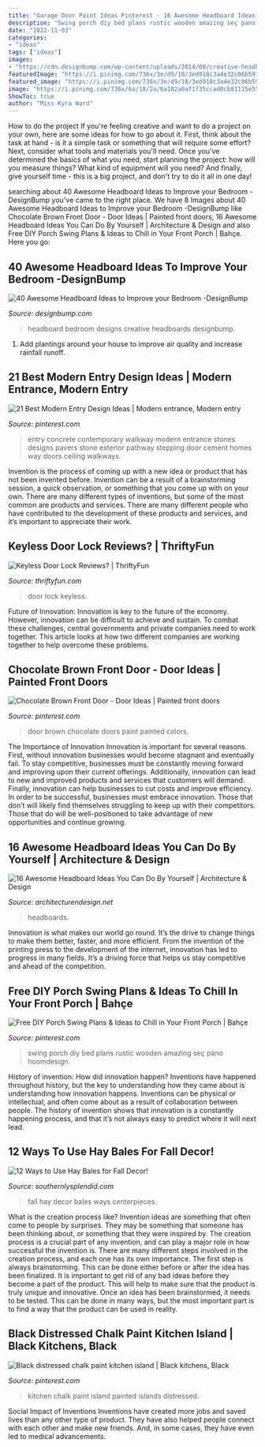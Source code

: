```yaml
---
title: "Garage Door Paint Ideas Pinterest - 16 Awesome Headboard Ideas You Can Do By Yourself"
description: "Swing porch diy bed plans rustic wooden amazing seç pano hoomdesign"
date: "2022-11-03"
categories:
- "ideas"
tags: ["ideas"]
images:
- "https://cdn.designbump.com/wp-content/uploads/2014/08/creative-headboards-11.jpg"
featuredImage: "https://i.pinimg.com/736x/3e/d9/18/3ed918c3a4e32c06b5975c56b9a6d9ce.jpg"
featured_image: "https://i.pinimg.com/736x/3e/d9/18/3ed918c3a4e32c06b5975c56b9a6d9ce.jpg"
image: "https://i.pinimg.com/736x/6a/18/2a/6a182a0af1f35ccad0cb81115e55ead5--chalk-paint-kitchen-kitchen-islands.jpg"
ShowToc: true
author: "Miss Kyra Ward"
---
```



How to do the project
If you're feeling creative and want to do a project on your own, here are some ideas for how to go about it. First, think about the task at hand - is it a simple task or something that will require some effort? Next, consider what tools and materials you'll need. Once you've determined the basics of what you need, start planning the project: how will you measure things? What kind of equipment will you need? And finally, give yourself time - this is a big project, and don't try to do it all in one day!

	

		
searching about 40 Awesome Headboard Ideas to Improve your Bedroom -DesignBump you've came to the right place. We have 8 Images about 40 Awesome Headboard Ideas to Improve your Bedroom -DesignBump like Chocolate Brown Front Door - Door Ideas | Painted front doors, 16 Awesome Headboard Ideas You Can Do By Yourself | Architecture &amp; Design and also Free DIY Porch Swing Plans &amp; Ideas to Chill in Your Front Porch | Bahçe. Here you go:
		
    
## 40 Awesome Headboard Ideas To Improve Your Bedroom -DesignBump

<img loading=lazy src="https://cdn.designbump.com/wp-content/uploads/2014/08/creative-headboards-11.jpg" onerror="this.onerror=null;this.src='https://tse1.mm.bing.net/th?id=OIP.uAyf8GtodP4W1iVtdNSPHwHaJs&amp;pid=15.1';" alt="40 Awesome Headboard Ideas to Improve your Bedroom -DesignBump">

_Source: designbump.com_

>headboard bedroom designs creative headboards designbump. 

	

1. Add plantings around your house to improve air quality and increase rainfall runoff.

    
## 21 Best Modern Entry Design Ideas | Modern Entrance, Modern Entry

<img loading=lazy src="https://i.pinimg.com/736x/4d/78/9f/4d789f7ea6faa3825fa84d320e039878--concrete-walkway-cement-pavers.jpg" onerror="this.onerror=null;this.src='https://tse2.mm.bing.net/th?id=OIP.-UVAgZOXA4sIyEa1OiArGgHaJ4&amp;pid=15.1';" alt="21 Best Modern Entry Design Ideas | Modern entrance, Modern entry">

_Source: pinterest.com_

>entry concrete contemporary walkway modern entrance stones designs pavers stone exterior pathway stepping door cement homes way doors ceiling walkways. 

	

Invention is the process of coming up with a new idea or product that has not been invented before. Invention can be a result of a brainstorming session, a quick observation, or something that you come up with on your own. There are many different types of inventions, but some of the most common are products and services. There are many different people who have contributed to the development of these products and services, and it’s important to appreciate their work.

    
## Keyless Door Lock Reviews? | ThriftyFun

<img loading=lazy src="https://img.thrfun.com/img/089/869/keyless_door_lock_x2.jpg" onerror="this.onerror=null;this.src='https://tse2.mm.bing.net/th?id=OIP.CjwxkmuEpyWy9R003AP_LQHaLb&amp;pid=15.1';" alt="Keyless Door Lock Reviews? | ThriftyFun">

_Source: thriftyfun.com_

>door lock keyless. 

	

Future of Innovation:
Innovation is key to the future of the economy. However, innovation can be difficult to achieve and sustain. To combat these challenges, central governments and private companies need to work together. This article looks at how two different companies are working together to help overcome these problems.

    
## Chocolate Brown Front Door - Door Ideas | Painted Front Doors

<img loading=lazy src="https://i.pinimg.com/736x/3e/d9/18/3ed918c3a4e32c06b5975c56b9a6d9ce.jpg" onerror="this.onerror=null;this.src='https://tse3.mm.bing.net/th?id=OIP.ginl4BIvvrA3bSdGoqiBHgHaKf&amp;pid=15.1';" alt="Chocolate Brown Front Door - Door Ideas | Painted front doors">

_Source: pinterest.com_

>door brown chocolate doors paint painted colors. 

	

The Importance of Innovation
Innovation is important for several reasons. First, without innovation businesses would become stagnant and eventually fail. To stay competitive, businesses must be constantly moving forward and improving upon their current offerings. Additionally, innovation can lead to new and improved products and services that customers will demand. Finally, innovation can help businesses to cut costs and improve efficiency.
In order to be successful, businesses must embrace innovation. Those that don’t will likely find themselves struggling to keep up with their competitors. Those that do will be well-positioned to take advantage of new opportunities and continue growing.

    
## 16 Awesome Headboard Ideas You Can Do By Yourself | Architecture &amp; Design

<img loading=lazy src="https://cdn.architecturendesign.net/wp-content/uploads/2014/09/93.jpg" onerror="this.onerror=null;this.src='https://tse4.mm.bing.net/th?id=OIP.X9VfwjRooIgYcQtYlLfohwHaJ4&amp;pid=15.1';" alt="16 Awesome Headboard Ideas You Can Do By Yourself | Architecture &amp; Design">

_Source: architecturendesign.net_

>headboards. 

	

Innovation is what makes our world go round. It’s the drive to change things to make them better, faster, and more efficient. From the invention of the printing press to the development of the internet, innovation has led to progress in many fields. It’s a driving force that helps us stay competitive and ahead of the competition.

    
## Free DIY Porch Swing Plans &amp; Ideas To Chill In Your Front Porch | Bahçe

<img loading=lazy src="https://i.pinimg.com/736x/73/0a/78/730a786a1e8a936c3424d1a484d817f5.jpg" onerror="this.onerror=null;this.src='https://tse3.mm.bing.net/th?id=OIP.AVhVKgsn4ayUNZ5yPVtRdwHaHa&amp;pid=15.1';" alt="Free DIY Porch Swing Plans &amp; Ideas to Chill in Your Front Porch | Bahçe">

_Source: pinterest.com_

>swing porch diy bed plans rustic wooden amazing seç pano hoomdesign. 

	

History of invention: How did innovation happen?
Inventions have happened throughout history, but the key to understanding how they came about is understanding how innovation happens. Inventions can be physical or intellectual, and often come about as a result of collaboration between people. The history of invention shows that innovation is a constantly happening process, and that it’s not always easy to predict where it will next lead.

    
## 12 Ways To Use Hay Bales For Fall Decor!

<img loading=lazy src="https://www.southernlysplendid.com/wp-content/uploads/2017/08/hay5.jpg" onerror="this.onerror=null;this.src='https://tse4.mm.bing.net/th?id=OIP.Vmdd0Rj1IoBNTL_Xig7w6gHaLB&amp;pid=15.1';" alt="12 Ways to Use Hay Bales for Fall Decor!">

_Source: southernlysplendid.com_

>fall hay decor bales ways centerpieces. 

	

What is the creation process like?
Invention ideas are something that often come to people by surprises. They may be something that someone has been thinking about, or something that they were inspired by. The creation process is a crucial part of any invention, and can play a major role in how successful the invention is. There are many different steps involved in the creation process, and each one has its own importance. 
The first step is always brainstorming. This can be done either before or after the idea has been finalized. It is important to get rid of any bad ideas before they become a part of the product. This will help to make sure that the product is truly unique and innovative. Once an idea has been brainstormed, it needs to be tested. This can be done in many ways, but the most important part is to find a way that the product can be used in reality.

    
## Black Distressed Chalk Paint Kitchen Island | Black Kitchens, Black

<img loading=lazy src="https://i.pinimg.com/736x/6a/18/2a/6a182a0af1f35ccad0cb81115e55ead5--chalk-paint-kitchen-kitchen-islands.jpg" onerror="this.onerror=null;this.src='https://tse4.mm.bing.net/th?id=OIP.j6hdFj4TBMOIOCiJH0OalQDhEs&amp;pid=15.1';" alt="Black distressed chalk paint kitchen island | Black kitchens, Black">

_Source: pinterest.com_

>kitchen chalk paint island painted islands distressed. 

	

Social Impact of Inventions
Inventions have created more jobs and saved lives than any other type of product. They have also helped people connect with each other and make new friends. And, in some cases, they have even led to medical advancements.

